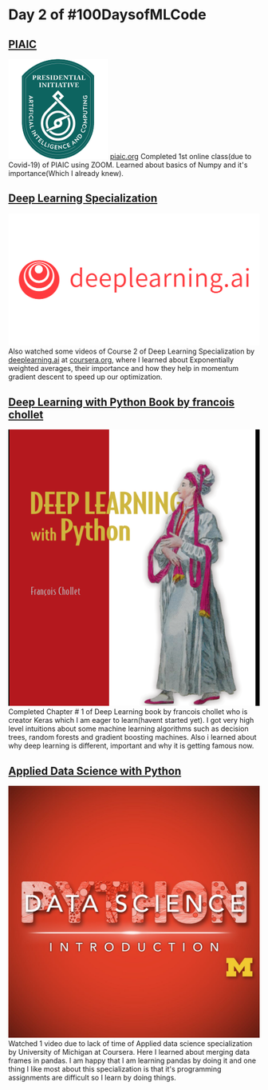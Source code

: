 # Day 2 of #100DaysofMLCode


## <u>PIAIC</u>
<img src = "0.png"> [piaic.org]() </img>
 Completed 1st online class(due to Covid-19) of PIAIC using ZOOM. Learned about basics of Numpy and it's importance(Which I already knew).


## <u>Deep Learning Specialization</u>
<img src = "2.png"></img>
 Also watched some videos of Course 2 of Deep Learning Specialization by [deeplearning.ai]() at [coursera.org](), where I learned about Exponentially weighted averages, their importance and how they help in momentum gradient descent to speed up our optimization.



## <u>Deep Learning with Python Book by francois chollet </u>
<img src = "3.png"></img>
 Completed Chapter # 1 of Deep Learning book by francois chollet who is creator Keras which I am eager to learn(havent started yet). I got very high level intuitions about some machine learning algorithms such as decision trees, random forests and gradient boosting machines. Also i learned about why deep learning is different, important and why it is getting famous now.



## <u>Applied Data Science with Python</u>
<img src = "1.jpeg"></img>
 Watched 1 video due to lack of time of Applied data science specialization by University of Michigan at Coursera. Here I learned about merging data frames in pandas. I am happy that I am learning pandas by doing it and one thing I like most about this specialization is that it's programming assignments are difficult so I learn by doing things.